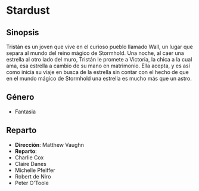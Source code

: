 # Stardust

## Sinopsis
Tristán es un joven que vive en el curioso pueblo llamado Wall, un lugar que separa al mundo del reino mágico de Stormhold. Una noche, al caer una estrella al otro lado del muro, Tristán le promete a Victoria, la chica a la cual ama, esa estrella a cambio de su mano en matrimonio. Ella acepta, y es así como inicia su viaje en busca de la estrella sin contar con el hecho de que en el mundo mágico de Stormhold una estrella es mucho más que un astro.

## Género
- Fantasia

## Reparto
- __Dirección__:  Matthew Vaughn
- __Reparto__:
 - Charlie Cox
 - Claire Danes
 - Michelle Pfeiffer
 - Robert de Niro
 - Peter O'Toole
